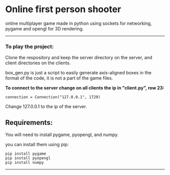 # Online first person shooter

online multiplayer game made in python using sockets for networking, pygame and opengl for 3D rendering.

---
### To play the project:

Clone the respository and keep the server directory on the server, and client directories on the clients.

box_gen.py is just a script to easily generate axis-aligned boxes in the
format of the code, it is not a part of the game files.

**To connect to the server change on all clients the ip in "client.py", row 23:**
```
connection = Connection("127.0.0.1", 1729)
````
Change 127.0.0.1 to the ip of the server.

## Requirements:
You will need to install pygame, pyopengl, and numpy.

you can install them using pip:
```
pip install pygame
pip install pyopengl
pip install numpy
````

---
